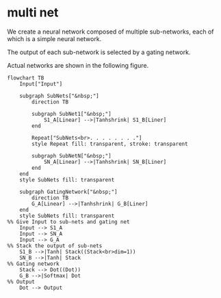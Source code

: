 # multi net

We create a neural network composed of multiple sub-networks, each of which is a simple neural network.

The output of each sub-network is selected by a gating network.

Actual networks are shown in the following figure.

```mermaid
flowchart TB
    Input["Input"]

    subgraph SubNets["&nbsp;"]
        direction TB

        subgraph SubNet1["&nbsp;"]
            S1_A[Linear] -->|Tanhshrink| S1_B[Liner]
        end

        Repeat["SubNets<br>. . . . . . . ."]
        style Repeat fill: transparent, stroke: transparent

        subgraph SubNetN["&nbsp;"]
            SN_A[Linear] -->|Tanhshrink| SN_B[Liner]
        end
    end
    style SubNets fill: transparent

    subgraph GatingNetwork["&nbsp;"]
        direction TB
        G_A[Linear] -->|Tanhshrink| G_B[Liner]
    end
    style SubNets fill: transparent
%% Give Input to sub-nets and gating net  
    Input --> S1_A
    Input --> SN_A
    Input --> G_A
%% Stack the output of sub-nets
    S1_B -->|Tanh| Stack((Stack<br>dim=1))
    SN_B -->|Tanh| Stack
%% Gating network
    Stack --> Dot((Dot))
    G_B -->|Softmax| Dot
%% Output
    Dot --> Output
```
